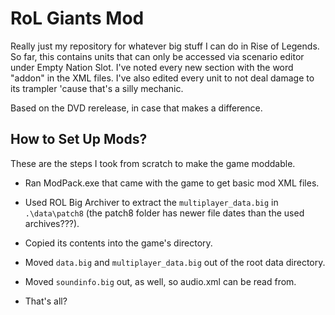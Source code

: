 # RoL Giants Mod

Really just my repository for whatever big stuff I can do in Rise of Legends. So far, this contains units that can only be accessed via scenario editor under Empty Nation Slot. I've noted every new section with the word "addon" in the XML files. I've also edited every unit to not deal damage to its trampler 'cause that's a silly mechanic.

Based on the DVD rerelease, in case that makes a difference.

## How to Set Up Mods?

These are the steps I took from scratch to make the game moddable.

- Ran ModPack.exe that came with the game to get basic mod XML files.

- Used ROL Big Archiver to extract the ``multiplayer_data.big`` in ``.\data\patch8`` (the patch8 folder has newer file dates than the used archives???).

- Copied its contents into the game's directory.

- Moved ``data.big`` and ``multiplayer_data.big`` out of the root data directory.

- Moved ``soundinfo.big`` out, as well, so audio.xml can be read from.

- That's all?
